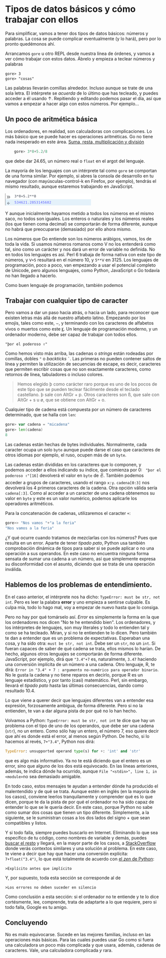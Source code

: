 # Tipos de datos básicos y cómo trabajar con ellos

Para simplificar, vamos a tener dos tipos de datos básicos: números y
palabras. La cosa se puede complicar eventualmente (y lo hará), 
pero por lo pronto
quedémonos ahí.

Arrancamos `gore` u otro REPL desde nuestra línea de órdenes, y vamos
a ver cómo trabajar con estos datos. Ábrelo y 
empieza a teclear números y palabras

	gore> 3
	gore> "cosas"
	
Las palabras llevarán comillas alrededor. Incluso aunque se trate de
una sola letra. El intérprete se *acuerda* de lo último que has
tecleado, y puedes acceder a él usando ↑. Repitiendo y editando
podemos pasar el día, así que vamos a empezar a hacer algo con
estos números. Por ejemplo...

## Un poco de aritmética básica

Los ordenadores, en realidad, son calculadoras con complicaciones. Lo
más básico que se puede hacer es operaciones aritméticas. Go no tiene nada inesperado en este
área. [Suma, resta, multiplicación y división](https://golang.org/ref/spec#Arithmetic_operators)
```go
	gore> 3*8+5.2/8
```	
	
que debe dar 24.65, un número real o `float` en el argot del
lenguaje. 

La mayoría de los lenguajes con un intérprete tal como `gore` se comportan de una forma similar. Por ejemplo, si abres la consola de
desarrollo en tu navegador (con mayúsculas-control-k en Firefox, por
ejemplo), tendrás el mismo resultado, aunque estaremos trabajando en JavaScript.

![Resultado en la consola de desarrollo de JavaScript](../img/js-resultado.png)
	
Y aunque inicialmente hayamos metido a todos los números en el mismo
saco, no todos son iguales. Los enteros o naturales y los números reales
(los que tienen coma decimal) se comportarán de forma diferente,
aunque no habrá que preocuparse (demasiado) por ello ahora mismo. 

Los números que Go entiende son los números arábigos, vamos, 
los de toda la vida. Si usamos números romanos como Ⅴ no los entenderá como tal, 
sino como un carácter y nos dará un error de variable no definida. No en todos
los lenguajes es así. Perl 6 trabaja de forma nativa con este tipo de números,
y `Ⅴ+5` resultará en el número 10, y `5**Ⅴ` en 3125. Los lenguajes de
programación, poco a poco, van empezando a usar el potencial completo de
Unicode, pero algunos lenguajes, como Python, JavaScript o Go todavía no han
llegado a hacerlo.

Como buen lenguaje de programación, también podemos

## Trabajar con cualquier tipo de caracter

Pero vamos a dar un paso hacia atrás, o hacia un lado, para reconocer
que existen letras más allá de nuestro alfabeto latino. Empezando por
los emojis, tales como este, ⌣, y terminando con los caracteres de
alfabetos vivos o muertos como
este [ꡡ](https://es.wikipedia.org/wiki/Alfabeto_%27Phags-pa). Un
lenguaje de programación moderno, y un ordenador moderno, debe ser
capaz de trabajar con todos ellos.

	"þor el poderoso ✌"

Como hemos visto más arriba, las cadenas o *strings* están rodeadas
por comillas, dobles `"` o *backticks* <code>`</code>. Las primeras 
no pueden contener saltos de línea y permiten la utilización de secuencias
de escape, es decir, caracteres que permiten escribir cosas que no son
exactamente caracteres, como retornos de línea, tabuladores o incluso
colores. 

>Hemos elegido þ como carácter raro porque es uno de los pocos de este
>tipo que se pueden teclear fácilmente desde el teclado castellano. þ
>sale con AltGr + p. Otros caracteres son ß, que sale con AltGr + s u
>ø, que se obtiene con AltGr + o.

Cualquier tipo de cadena está compuesta por un número de caracteres
determinado, que se halla con `len`:
```go
gore> var cadena = "micadena"
gore> len(cadena)
8
```
Las cadenas están hechas de bytes individuales. Normalmente, cada caracter
ocupa un solo `byte` aunque puede darse el caso que caracteres de otros idiomas
por ejemplo, el ruso, ocupen más de un `byte`.


Las cadenas están divididas en los caracteres que lo componen, y podemos acceder a ellos
indicando su índice, que comienza por 0: ` "þor el poderoso ✌"[16]`
devolverá el valor en `byte` de ✌.  También podemos acceder a grupos de
caracteres, usando el rango `x:y`. `cadena[0:3]` nos devolverá los 4 primeros
caracteres de la cadena. Otra opción válida sería `cadena[:3]`. Como al acceder
a un caracter de una cadena obtenemos su valor en `byte` y este es un valor
numérico, podemos aplicarle los operadores aritméticos. 

Para la concatenación de cadenas, utilizaremos el caracter `+`:

```go
gore>> "Nos vamos "+"a la feria"
"Nos vamos a la feria"
```

¿Y qué ocurre cuando tratamos de mezclarlas con los números? Pues que 
resulta en un error. Aparte de tener *tipado pato*, Python usa también
comprobación dinámica de tipos para saber si se puede aplicar o no una 
operación a sus operandos. En este caso no encuentra ninguna forma sensata de
sumar una cadena a un número, así que simplemente expresa su disconformidad
con el asunto, diciendo que se trata de una operación inválida.


## Hablemos de los problemas de entendimiento.

En el caso anterior, el intérprete nos ha dicho: `TypeError: must be
str, not int`. Pero es leer la palabra **error** y uno empieza a
sentirse culpable. Es culpa mía, todo lo hago mal, voy a empezar de
nuevo hasta que lo consiga.

Pero no hay por qué tomárselo así. *Error* es simplemente la forma en
la que los ordenadores nos dicen "No te he entendido bien". Los
ordenadores, y los intérpretes de lenguajes, son muy literales y todo
lo entienden tal y como se ha tecleado. Miran, y si no te entienden te
lo dicen. Pero también te dan a entender que es un problema de
expectativas. Esperaban una cosa, y ha sido otra: `must be str, not
int`. Debe ser un `str`, no un `int`. Si fueran capaces de saber de
qué cadena se trata, ellos mismos lo harían. De hecho, algunos otros
lenguajes se comportarán de forma diferente. JavaScript, por ejemplo,
dirá que `"3.4"+7` es, naturalmente, `3.47` haciendo una conversión
implícita de un número a una cadena. Otro lenguaje, R, te dirá: `Error
in "3.4" + 7 : argumento no-numérico para operador binario`. No le
gusta la cadena y no tiene reparos en decirlo, porque R es un lenguaje
estadístico, y por tanto (casi) matemático. Perl, sin embargo, llevará
el *tipado pato* hasta las últimas consecuencias, dando como resultado
10.4. 

Lo que viene a querer decir que lenguajes diferentes van a entender
esa expresión, forzosamente ambigua, de forma diferente. Pero si no la entienden,
te van a dar alguna pista de por qué no lo han hecho.

Volvamos a Python: `TypeError: must be str, not int` te
dice que hay un problema con el tipo de uno de los operandos, que debe
ser una cadena (`str`), no un entero. Como sólo hay un entero, el
número 7, eso quiere decir que ahí es donde está el error, al menos
según Python. De hecho, si lo hacemos al revés, `7+"3.4"`, Python nos
dirá:

```python
TypeError: unsupported operand type(s) for +: 'int' and 'str'
```
que es algo más informativo. Ya no te está diciendo que el entero es
un error, sino que alguno de los dos está equivocado. En las líneas
anteriores, además, te indica dónde ha ocurrido, aunque `File
"<stdin>", line 1, in <module>`no sea demasiado amigable. 

En todo caso, estos mensajes te ayudan a entender dónde ha producido
el malentendido y de qué se trata. Aunque estén en inglés (en la
mayoría de los casos), conviene leerlos tranquilamente y comprender
qué es lo que dicen, porque te da la pista de por qué el ordenador no
ha sido capaz de entender lo que se le quería decir. En este caso,
porque Python no sabe como sumar dos cosas que tienen un tipo
diferente. Simplemente, a la siguiente, se le suministran cosas a los
dos lados del signo + que sean compatibles y listos.

Y si todo falla, siempre puedes buscarlo en Internet. Eliminando lo
que sea específico de tu código, como nombres de variable y demás,
puedes
[buscar el resto](https://www.google.es/search?client=ubuntu&channel=fs&q=TypeError%3A+unsupported+operand+type%28s%29+for+%2B&ie=utf-8&oe=utf-8&gfe_rd=cr&ei=1VxHWYD8BvKJ8QfWtZu4Aw) y
llegará, en la mayor parte de los casos,
a
[StackOverflow](https://stackoverflow.com/questions/2376464/typeerror-unsupported-operand-types-for-str-and-int) donde
verás contextos similares y una solución al problema. En este caso, te
viene a decir que hay que hacer una conversión explícita:
`7+float("3.4")`, lo que está totalmente de acuerdo
con [el *zen* de Python](https://hipertextual.com/2011/02/zen-python): 

	>Explícito antes que implícito
	
Y, por supuesto, toda esta sección se corresponde al de

	>Los errores no deben suceder en silencio
	
Como conclusión a esta sección: si el ordenador no te entiende y te
lo dice cortésmente, lee, comprende, trata de adaptarte a lo que
requiere, pero si todo falla, Google es tu amigo.

## Concluyendo

No es malo equivocarse. Sucede en las mejores familias, incluso en las
operaciones más básicas. Para las cuales puedes usar Go como si
fuera una calculadora un poco más complicada y que usara, además,
cadenas de caracteres. Vale, una calculadora complicada *y* rara. 
